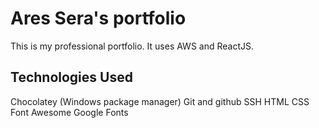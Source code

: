 # Ares Sera's portfolio
This is my professional portfolio.  It uses AWS and ReactJS.

## Technologies Used

Chocolatey (Windows package manager)
Git and github
SSH
HTML
CSS
Font Awesome
Google Fonts
